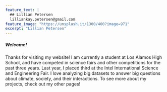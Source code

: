 ```yaml
---
feature_text: |
  ## Lillian Petersen
  lilliankay.petersen@gmail.com 
feature_image: "https://unsplash.it/1300/400?image=971"
excerpt: "Lillian Petersen"
---
```

##### Welcome!

Thanks for visiting my website!
I am currently a student at Los Alamos High School, and have competed in science fairs and other competitions for the past three years. Last year, I placed third at the Intel International Science and Engineering Fair. I love analyzing big datasets to answer big questions about climate, society, and their interactions. To see more about my projects, check out my other pages!
